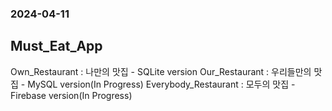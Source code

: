 ### 2024-04-11

## Must_Eat_App

Own_Restaurant : 나만의 맛집 - SQLite version
Our_Restaurant : 우리들만의 맛집 - MySQL version(In Progress)
Everybody_Restaurant : 모두의 맛집 - Firebase version(In Progress)
